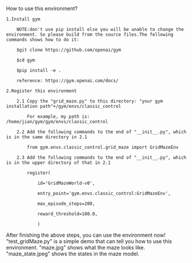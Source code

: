 How to use this environment?

    1.Install gym
    
        NOTE:don't use pip install else you will be unable to change the environment. So please build from the source files.The fellowing commands shows how to do it:
        
        $git clone https://github.com/openai/gym
        
        $cd gym
        
        $pip install -e .
        
        reference: https://gym.openai.com/docs/
        
    2.Register this environment
    
        2.1 Copy the "grid_maze.py" to this directory: "your gym installation path"+/gym/envs/classic_control
        
            For example, my path is: /home/jian/gym/gym/envs/classic_control
            
        2.2 Add the following commands to the end of "__init__.py", which is in the same directory in 2.1
        
            from gym.envs.classic_control.grid_maze import GridMazeEnv
            
        2.3 Add the following commands to the end of "__init__.py", which is in the upper directory of that in 2.1
        
            register(
            
                id='GridMazeWorld-v0',
                
                entry_point='gym.envs.classic_control:GridMazeEnv',
                
                max_episode_steps=200,
                
                reward_threshold=100.0,
                
                )
                

After finishing the above steps, you can use the environment now! "test_gridMaze.py" is a simple demo that can tell you how to use this environment. "maze.jpg" shows what the maze looks like. "maze_state.jpeg" shows the states in the maze model.
